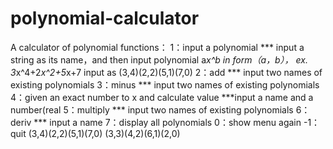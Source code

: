# polynomial-calculator
A calculator of polynomial
functions：
1：input a polynomial *** input a string as its name，and then input polynomial a*x^b in form（a，b），
ex. 3*x^4+2*x^2+5*x+7 input as (3,4)(2,2)(5,1)(7,0)
2：add *** input two names of existing polynomials
3：minus *** input two names of existing polynomials
4：given an exact number to x and calculate value ***input a name and a number(real
5：multiply *** input two names of existing polynomials
6：deriv *** input a name
7：display all polynomials
0：show menu again
-1：quit
(3,4)(2,2)(5,1)(7,0)
(3,3)(4,2)(6,1)(2,0)

